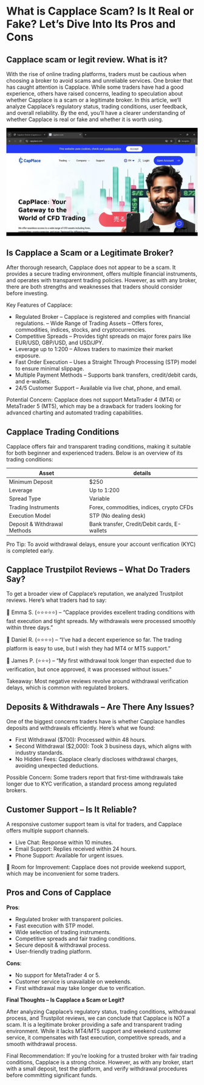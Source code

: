 What is Capplace Scam? Is It Real or Fake? Let’s Dive Into Its Pros and Cons
======================================================

Capplace scam or legit review. What is it?
------------

With the rise of online trading platforms, traders must be cautious when choosing a broker to avoid scams and unreliable services. One broker that has caught attention is Capplace. While some traders have had a good experience, others have raised concerns, leading to speculation about whether Capplace is a scam or a legitimate broker.
In this article, we’ll analyze Capplace’s regulatory status, trading conditions, user feedback, and overall reliability. By the end, you’ll have a clearer understanding of whether Capplace is real or fake and whether it is worth using.




![image](https://github.com/Trader-review/Capplace-scam-review/blob/220cdf801717d3af92cfc88fcd9454f0864ce559/capplace%20home%20screen.jpg)

Is Capplace a Scam or a Legitimate Broker?
--------------------

After thorough research, Capplace does not appear to be a scam. It provides a secure trading environment, offers multiple financial instruments, and operates with transparent trading policies. However, as with any broker, there are both strengths and weaknesses that traders should consider before investing.


Key Features of Capplace: 
- Regulated Broker – Capplace is registered and complies with financial regulations. 
– Wide Range of Trading Assets – Offers forex, commodities, indices, stocks, and cryptocurrencies.
- Competitive Spreads – Provides tight spreads on major forex pairs like EUR/USD, GBP/USD, and USD/JPY.
- Leverage up to 1:200 – Allows traders to maximize their market exposure.
- Fast Order Execution – Uses a Straight Through Processing (STP) model to ensure minimal slippage.
- Multiple Payment Methods – Supports bank transfers, credit/debit cards, and e-wallets.
- 24/5 Customer Support – Available via live chat, phone, and email.


Potential Concern: Capplace does not support MetaTrader 4 (MT4) or MetaTrader 5 (MT5), which may be a drawback for traders looking for advanced charting and automated trading capabilities.


Capplace Trading Conditions
-----------------------

Capplace offers fair and transparent trading conditions, making it suitable for both beginner and experienced traders. Below is an overview of its trading conditions:

| **Asset** | **details** | 
|-------------| -------------- | 
| Minimum Deposit | $250 | 
| Leverage | Up to 1:200 | 
| Spread Type | Variable | 
| Trading Instruments | Forex, commodities, indices, crypto CFDs  | 
| Execution Model | STP (No dealing desk) | 
| Deposit & Withdrawal Methods | Bank transfer, Credit/Debit cards, E-wallets | 

Pro Tip: To avoid withdrawal delays, ensure your account verification (KYC) is completed early.


Capplace Trustpilot Reviews – What Do Traders Say?
-----------------

To get a broader view of Capplace’s reputation, we analyzed Trustpilot reviews. Here’s what traders had to say:

💬 Emma S. (⭐⭐⭐⭐⭐) – “Capplace provides excellent trading conditions with fast execution and tight spreads. My withdrawals were processed smoothly within three days.”

💬 Daniel R. (⭐⭐⭐⭐) – “I’ve had a decent experience so far. The trading platform is easy to use, but I wish they had MT4 or MT5 support.”

💬 James P. (⭐⭐⭐) – “My first withdrawal took longer than expected due to verification, but once approved, it was processed without issues.”

Takeaway: Most negative reviews revolve around withdrawal verification delays, which is common with regulated brokers.


Deposits & Withdrawals – Are There Any Issues?
-------------------

One of the biggest concerns traders have is whether Capplace handles deposits and withdrawals efficiently. Here’s what we found:
- First Withdrawal ($700): Processed within 48 hours.
- Second Withdrawal ($2,000): Took 3 business days, which aligns with industry standards. 
- No Hidden Fees: Capplace clearly discloses withdrawal charges, avoiding unexpected deductions.

Possible Concern: Some traders report that first-time withdrawals take longer due to KYC verification, a standard process among regulated brokers.

Customer Support – Is It Reliable?
-------------

A responsive customer support team is vital for traders, and Capplace offers multiple support channels.

- Live Chat: Response within 10 minutes.
-  Email Support: Replies received within 24 hours. 
-  Phone Support: Available for urgent issues.

🚨 Room for Improvement: Capplace does not provide weekend support, which may be inconvenient for some traders.


Pros and Cons of Capplace
------------------------

**Pros**:
- Regulated broker with transparent policies.
- Fast execution with STP model.
- Wide selection of trading instruments.
- Competitive spreads and fair trading conditions.
- Secure deposit & withdrawal process. 
- User-friendly trading platform.


**Cons**:
- No support for MetaTrader 4 or 5.
- Customer service is unavailable on weekends.
- First withdrawal may take longer due to verification.

**Final Thoughts – Is Capplace a Scam or Legit?**

After analyzing Capplace’s regulatory status, trading conditions, withdrawal process, and Trustpilot reviews, we can conclude that Capplace is NOT a scam. It is a legitimate broker providing a safe and transparent trading environment.
While it lacks MT4/MT5 support and weekend customer service, it compensates with fast execution, competitive spreads, and a smooth withdrawal process.


Final Recommendation: If you’re looking for a trusted broker with fair trading conditions, Capplace is a strong choice. However, as with any broker, start with a small deposit, test the platform, and verify withdrawal procedures before committing significant funds.


